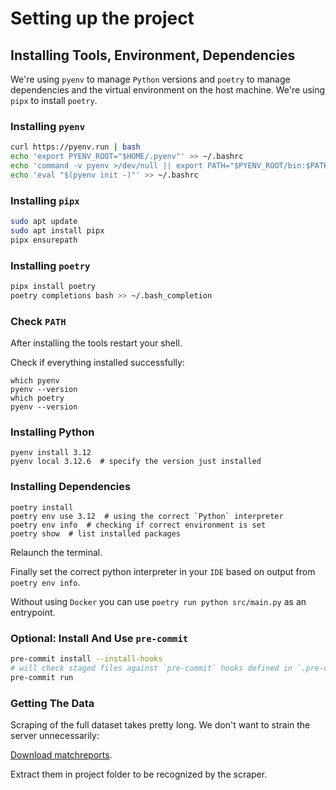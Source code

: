 # Setting up the project

## Installing Tools, Environment, Dependencies

We're using `pyenv` to manage `Python` versions and `poetry` to manage dependencies and
the virtual environment on the host machine. We're using `pipx` to install `poetry`.

### Installing `pyenv`

```bash
curl https://pyenv.run | bash
echo 'export PYENV_ROOT="$HOME/.pyenv"' >> ~/.bashrc
echo 'command -v pyenv >/dev/null || export PATH="$PYENV_ROOT/bin:$PATH"' >> ~/.bashrc
echo 'eval "$(pyenv init -)"' >> ~/.bashrc
```

### Installing `pipx`

```bash
sudo apt update
sudo apt install pipx
pipx ensurepath
```

### Installing `poetry`

```bash
pipx install poetry
poetry completions bash >> ~/.bash_completion
```

### Check `PATH`

After installing the tools restart your shell.

Check if everything installed successfully:

```shell
which pyenv
pyenv --version
which poetry
pyenv --version
```

### Installing Python

```shell
pyenv install 3.12
pyenv local 3.12.6  # specify the version just installed
```

### Installing Dependencies

```shell
poetry install
poetry env use 3.12  # using the correct `Python` interpreter
poetry env info  # checking if correct environment is set
poetry show  # list installed packages
```

Relaunch the terminal.

Finally set the correct python interpreter in your `IDE` based on output from `poetry env info`.

Without using `Docker` you can use `poetry run python src/main.py` as an entrypoint.

### **Optional:** Install And Use `pre-commit`

```bash
pre-commit install --install-hooks
# will check staged files against `pre-commit` hooks defined in `.pre-commit-config.yaml
pre-commit run
```

### Getting The Data

Scraping of the full dataset takes pretty long. We don't want to strain the server unnecessarily:

[Download matchreports](https://drive.google.com/drive/folders/1M2-xkV0-wgnaMoJMP4Jg6XpfW_kAsMQp?usp=sharing).

Extract them in project folder to be recognized by the scraper.
